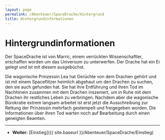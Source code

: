 ```yaml
---
layout: page
permalink: /Abenteuer/SpaceDrache/Hintergrund
title: Hintergrundinformationen
---
```


# Hintergrundinformationen

Der SpaceDrache ist von Marric, einem verrückten Wissenschaftler, erschaffen worden um das Universum zu unterwerfen. Der Drache hat ein Ei gelegt und ist mit diesem ausgebüchst.

Die wagonische Prinzessin Lea hat Gerüchte von dem Drachen gehört und ist mit einem Spaceflitzer heimlich abgehaut um den Drachen zu suchen, den sie auch gefunden hat. Sie hat ihre Entführung und ihren Tod im Nachhinein zusammen mit dem Drachen inszeniert, um in Ruhe mit dem Drachen ihr restliches Leben zu verbringen. Nachdem aber die wagonische Bürokratie extrem langsam arbeitet ist erst jetzt die Ausschreibung zur Rettung der Prinzessin mehrfach gestempelt und freigegeben worden. Die Informationen über ihren Tod warten noch auf Bearbeitung durch einen geneigten Beamten.

***

- **Weiter:** [Einstieg]({{ site.baseurl }}/Abenteuer/SpaceDrache/Einstieg)

